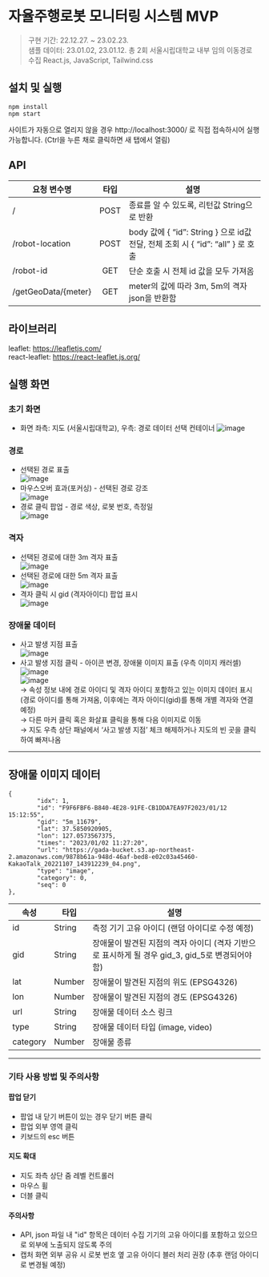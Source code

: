# 자율주행로봇 모니터링 시스템 MVP
> 구현 기간: 22.12.27. ~ 23.02.23.   
> 샘플 데이터: 23.01.02, 23.01.12. 총 2회 서울시립대학교 내부 임의 이동경로 수집
> React.js, JavaScript, Tailwind.css

## 설치 및 실행
```
npm install
npm start
```
사이트가 자동으로 열리지 않을 경우 http://localhost:3000/ 로 직접 접속하시어 실행 가능합니다. (Ctrl을 누른 채로 클릭하면 새 탭에서 열림)

## API

|요청 변수명|타입|설명|
|---------|:----:|----|
|/|POST|종료를 알 수 있도록, 리턴값 String으로 반환|
|/robot-location|POST|body 값에 { “id”: String } 으로 id값 전달, 전체 조회 시 { “id”: “all” } 로 호출|
|/robot-id|GET|단순 호출 시 전체 id 값을 모두 가져옴|
|/getGeoData/{meter}|GET|meter의 값에 따라 3m, 5m의 격자json을 반환함|

## 라이브러리
leaflet: https://leafletjs.com/   
react-leaflet: https://react-leaflet.js.org/

## 실행 화면

### 초기 화면
* 화면 좌측: 지도 (서울시립대학교), 우측: 경로 데이터 선택 컨테이너
![image](https://user-images.githubusercontent.com/72171903/220801615-8a4c952a-5c06-47c0-8c75-6279592bbba5.png)

### 경로
* 선택된 경로 표출   
![image](https://user-images.githubusercontent.com/72171903/220801683-7a652dcb-7a06-4178-8e65-69c99316af4a.png)   
* 마우스오버 효과(포커싱) - 선택된 경로 강조   
![image](https://user-images.githubusercontent.com/72171903/220801696-c122a22a-f401-4ee3-8cf7-08cfdb1aebeb.png)   
* 경로 클릭 팝업 - 경로 색상, 로봇 번호, 측정일    
![image](https://user-images.githubusercontent.com/72171903/220801708-3fb7dd4a-6050-46a3-8aed-8cb4bec83e93.png)   

### 격자
* 선택된 경로에 대한 3m 격자 표출   
![image](https://user-images.githubusercontent.com/72171903/220801735-174d44be-bac7-4288-b831-0e8d87c6256e.png)   
* 선택된 경로에 대한 5m 격자 표출   
![image](https://user-images.githubusercontent.com/72171903/220801752-3efc9a29-b1af-4b84-897e-d34f97ccd456.png)   
* 격자 클릭 시 gid (격자아이디) 팝업 표시   
![image](https://user-images.githubusercontent.com/72171903/220801769-b482b3be-84f5-4a6f-9594-5896b99246d3.png)   

### 장애물 데이터
* 사고 발생 지점 표출   
![image](https://user-images.githubusercontent.com/72171903/220801793-58971bcf-1e89-41ba-8455-bc24ddc88a12.png)   
* 사고 발생 지점 클릭 - 아이콘 변경, 장애물 이미지 표출 (우측 이미지 캐러셀)   
![image](https://user-images.githubusercontent.com/72171903/220801803-b68a52bc-e608-4ec0-a1a4-6f8e6ef97cd6.png)   
![image](https://user-images.githubusercontent.com/72171903/220801817-f2d4c045-3d44-4ec1-9650-5b0e417df4a7.png)   
→ 속성 정보 내에 경로 아이디 및 격자 아이디 포함하고 있는 이미지 데이터 표시 (경로 아이디를 통해 가져옴, 이후에는 격자 아이디(gid)를 통해 개별 격자와 연결 예정)   
→ 다른 마커 클릭 혹은 화살표 클릭을 통해 다음 이미지로 이동   
→ 지도 우측 상단 패널에서 ‘사고 발생 지점’ 체크 해제하거나 지도의 빈 곳을 클릭하여 빠져나옴   

---

## 장애물 이미지 데이터
```
{
        "idx": 1,
        "id": "F9F6FBF6-B840-4E28-91FE-CB1DDA7EA97F2023/01/12 15:12:55",
        "gid": "5m_11679",
        "lat": 37.5850920905,
        "lon": 127.0573567375,
        "times": "2023/01/02 11:27:20",
        "url": "https://gada-bucket.s3.ap-northeast-2.amazonaws.com/9878b61a-948d-46af-bed8-e02c03a45460-KakaoTalk_20221107_143912239_04.png",
        "type": "image",
        "category": 0,
        "seq": 0
},
```
|속성|타입|설명|
|----|---|----|
|id|String|측정 기기 고유 아이디   (랜덤 아이디로 수정 예정)|
|gid|String|장애물이 발견된 지점의 격자 아이디   (격자 기반으로 표시하게 될 경우 gid_3, gid_5로 변경되어야 함)|
|lat|Number|장애물이 발견된 지점의 위도 (EPSG4326)|
|lon|Number|장애물이 발견된 지점의 경도 (EPSG4326)|
|url|String|장애물 데이터 소스 링크|
|type|String|장애물 데이터 타입 (image, video)|
|category|Number|장애물 종류|

---

### 기타 사용 방법 및 주의사항

#### 팝업 닫기
* 팝업 내 닫기 버튼이 있는 경우 닫기 버튼 클릭
* 팝업 외부 영역 클릭
* 키보드의 esc 버튼

#### 지도 확대
* 지도 좌측 상단 줌 레벨 컨트롤러
* 마우스 휠
* 더블 클릭

#### 주의사항
* API, json 파일 내 "id" 항목은 데이터 수집 기기의 고유 아이디를 포함하고 있으므로 외부에 노출되지 않도록 주의
* 캡처 화면 외부 공유 시 로봇 번호 옆 고유 아이디 블러 처리 권장 (추후 랜덤 아이디로 변경될 예정)
